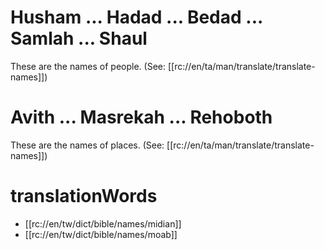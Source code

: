# Husham ... Hadad ... Bedad ... Samlah ... Shaul

These are the names of people. (See: [[rc://en/ta/man/translate/translate-names]])

# Avith ... Masrekah ... Rehoboth

These are the names of places. (See: [[rc://en/ta/man/translate/translate-names]])

# translationWords

* [[rc://en/tw/dict/bible/names/midian]]
* [[rc://en/tw/dict/bible/names/moab]]